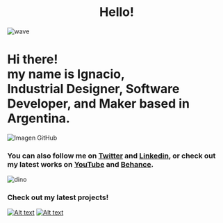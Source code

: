 <h1 align="center">Hello!</h1>

![wave](https://user-images.githubusercontent.com/76179696/142251990-4fe9a8e8-43e8-45f6-b12c-f4bb942c7f1d.gif) 
<h1>
  Hi there!<br>
  my name is <b>Ignacio</b>, <br>
  <b>Industrial Designer, Software Developer</b>, and <b>Maker</b> based in <b>Argentina</b>.
</h1>

![Imagen GitHub](https://user-images.githubusercontent.com/76179696/142248946-ed9910f3-41b9-4e10-a1c4-cff7eb3d5f73.jpg)


<h3>
  You can also follow me on <a href="https://twitter.com/nachopaezzz">Twitter</a> and <a href="https://www.linkedin.com/in/ignaciopaezz/">Linkedin</a>,
  or check out my latest works on
  <a href="https://www.youtube.com/channel/UCtGBCJyVTTrEOJK3pSUXQIw">YouTube</a> and <a href="https://www.behance.net/ignaciopaez">Behance</a>.
</h3>

![dino](https://user-images.githubusercontent.com/76179696/142251827-6b6c4dd8-2ba5-4f18-8600-1789761ab093.gif)

<h3>
  Check out my latest projects!
</h3>

[![Alt text](https://img.youtube.com/vi/5VMTbRyuX78/0.jpg)](https://www.youtube.com/watch?v=configuroweb)
[![Alt text](https://img.youtube.com/vi/FpTWR8ZcKKo/0.jpg)](https://www.youtube.com/watch?v=configuroweb)
